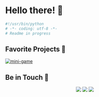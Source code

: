 # Hello there! 🌌

```python
#!/usr/bin/python
# -*- coding: utf-8 -*-
# Readme in progress

```

## Favorite Projects 📂

<a href="https://github.com/poinc16/mini-game">
  <img align="center" src="https://github-readme-stats.vercel.app/api/pin/?username=poinc16&repo=mini-game&show_icons=true&line_height=27&title_color=6aa6f8&text_color=8a919a&icon_color=6aa6f8&bg_color=22272e" alt="mini-game" />
</a>

## Be in Touch 📱

<div align="center">
  <a href = "mailto:matheus.barrosc@gmail.com"><img src="https://img.shields.io/badge/-Gmail-%23333?style=for-the-badge&logo=gmail&logoColor=white" target="_blank"></a>
  <a href="https://www.linkedin.com/in/matheus-correa16/" target="_blank"><img src="https://img.shields.io/badge/-LinkedIn-%230077B5?style=for-the-badge&logo=linkedin&logoColor=white" target="_blank"></a>
  <a href="https://instagram.com/matcorrea16" target="_blank"><img src="https://img.shields.io/badge/-Instagram-%23E4405F?style=for-the-badge&logo=instagram&logoColor=white" target="_blank"></a>
</div>
